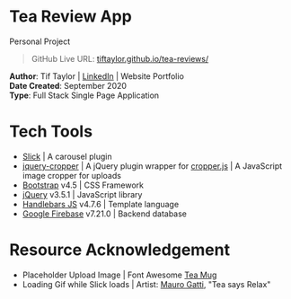 # Tea Review App
Personal Project   

> GitHub Live URL: [tiftaylor.github.io/tea-reviews/](tiftaylor.github.io/tea-reviews/)

**Author**: Tif Taylor | [LinkedIn](https://www.linkedin.com/in/tiftaylor/) | Website Portfolio  
**Date Created**: September 2020  
**Type**: Full Stack Single Page Application


# Tech Tools
- [Slick](https://kenwheeler.github.io/slick/) | A carousel plugin
- [jquery-cropper](https://github.com/fengyuanchen/jquery-cropper) | A jQuery plugin wrapper for [cropper.js](https://github.com/fengyuanchen/cropperjs) | A JavaScript image cropper for uploads
- [Bootstrap](https://getbootstrap.com/docs/4.5/getting-started/introduction/) v4.5 | CSS Framework
- [jQuery](https://jquery.com/download/) v3.5.1 | JavaScript library
- [Handlebars JS](https://handlebarsjs.com/) v4.7.6 | Template language
- [Google Firebase](https://firebase.google.com/) v7.21.0 | Backend database


# Resource Acknowledgement
- Placeholder Upload Image | Font Awesome [Tea Mug](https://fontawesome.com/icons/mug-hot?style=solid)
- Loading Gif while Slick loads | Artist: [Mauro Gatti](https://dribbble.com/shots/3775213-Herbal-Tea-says-RELAX#shot-description), "Tea says Relax"